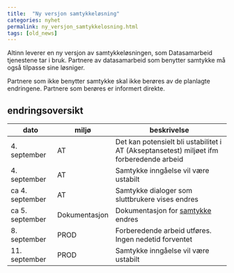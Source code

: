```yaml
---
title:  "Ny versjon samtykkeløsning"
categories: nyhet
permalink: ny_versjon_samtykkelosning.html
tags: [old_news]
---
```


Altinn leverer en ny versjon av samtykkeløsningen, som Datasamarbeid tjenestene tar i bruk. Partnere av datasamarbeid som benytter samtykke må også tilpasse sine løsniger.

Partnere som ikke benytter samtykke skal ikke berøres av de planlagte endringene. Partnere som berøres er informert direkte. 


## endringsoversikt

|  dato | miljø | beskrivelse | 
|---------|-------------------------------|------------------|
| 4. september | AT |  Det kan potensielt bli ustabilitet i AT (Akseptansetest) miljøet ifm forberedende arbeid |
| 4. september | AT |  Samtykke inngåelse vil være ustabilt |
| ca 4. september | AT |  Samtykke dialoger som sluttbrukere vises endres |
| ca 5. september | Dokumentasjon |  Dokumentasjon for [samtykke](about_samtykkelosning) endres |
| 8. september | PROD |  Forberedende arbeid utføres. Ingen nedetid forventet |
| 11. september | PROD |  Samtykke inngåelse vil være ustabilt |